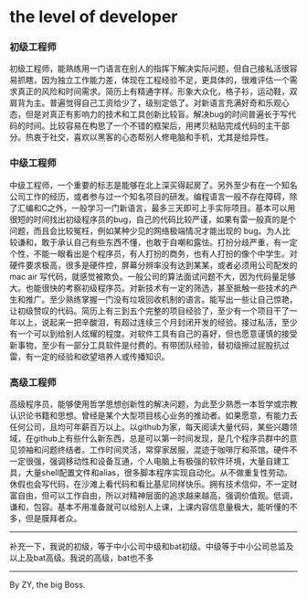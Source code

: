 # the level of developer

### 初级工程师

初级工程师，能熟练用一门语言在别人的指挥下解决实际问题，但自己接私活很容易抓瞎，因为独立工作能力差，体现在工程经验不足，更具体的，很难评估一个需求真正的风险和时间需求。简历上有精通字样。形象大众化，格子衫，运动鞋，双肩背为主。普遍觉得自己工资给少了，级别定低了。对新语言充满好奇和乐观心态，但是对真正有影响力的技术和工具创新比较盲。解决bug的时间普遍长于写代码的时间。比较容易在构思了一个不错的框架后，用拷贝粘贴完成代码的主干部分。热衷于社交，喜欢以黑客的心态帮别人修电脑和手机，尤其是给异性。

### 中级工程师

中级工程师，一个重要的标志是能够在北上深买得起房了。另外至少有在一个知名公司工作的经历，或者参与过一个知名项目的研发。编程语言一般不存在障碍，除了汇编和C之外，一般学习一门新语言，最多三天即可上手实际项目。基本可以用很短的时间找出初级程序员的bug，自己的代码比较严谨，如果有雷一般真的是个问题，而且会比较冤枉，例如某种少见的网络极端情况才能出现的 bug。为人比较谦和，敢于承认自己有些东西不懂，也敢于自嘲和露怯。打扮分歧严重，有一定个性，不能一眼看出是个程序员，有人打扮的商务，也有人打扮的像个中学生。对硬件要求极高，很多是硬件控，屏幕分辨率没有达到某某，或者必须用公司配发的mac air 写代码，就感觉被欺负。一般公司的算法面试问题不大，因为代码量足够大。也能很快的考察初级程序员。对新技术有一定的筛选，甚至抵触一些技术的产生和推广。至少熟练掌握一门没有垃圾回收机制的语言。能写出一些让自己惊艳，让初级赞叹的代码。简历上有三到五个完整的项目经验了，至少有一个项目干了一年以上，说起来一把辛酸泪，有超过连续三个月封闭开发的经验。接过私活，至少有一个可以到给别人炫耀的程度。对软件工具有自己的喜好，但也愿意谨慎的接受新事物，至少有一部分工具软件是付费的。有带团队经验，替初级擦过屁股抗过雷，有一定的经验和欲望培养人或传播知识。

### 高级工程师

高级程序员，能够使用哲学思想创新性的解决问题，为此至少熟悉一本哲学或宗教认识论书籍和思想。曾经是某个大型项目核心业务的推动者。如果愿意，有能力去任何公司，且均可年薪百万以上。以github为家，每天阅读大量代码，某些兴趣领域，在github上有些什么新东西，总是可以第一时间发现，是几个程序员群中的意见领袖和问题终结者。工作时间灵活，常穿家居服，混迹于咖啡厅和茶馆。硬件不一定很强，强调移动性和设备互通，个人电脑上有极强的软件环境，大量自建工具，大量shell配置文件和alias，很多脚本程序实现自动化。从不做重复性劳动。休假也会写代码，在沙滩上看代码和看比基尼同样快乐。拥有技术信仰，不一定财富自由，但可以工作自由，所以对精神层面的追求越来越高，强调价值观。低调，谦和，包容。基本不用准备就可以给别人上课，上课内容信息量极大，能听懂的不多，但是膜拜者众。

---

补充一下，我说的初级，等于中小公司中级和bat初级。中级等于中小公司总监及以上及bat高级。我说的高级，bat也不多

---

By ZY, the big Boss.